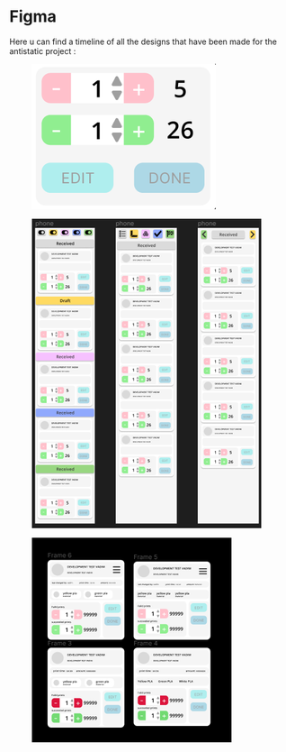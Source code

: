 # Figma

Here u can find a timeline of all the designs that have been made for the antistatic project : &#x20;

<figure><img src="assets/Schermafbeelding 2024-02-27 120604.png" alt=""><figcaption></figcaption></figure>

<figure><img src="assets/Schermafbeelding 2024-02-28 140910.png" alt=""><figcaption></figcaption></figure>

<figure><img src=".gitbook/assets/image (23).png" alt=""><figcaption></figcaption></figure>





